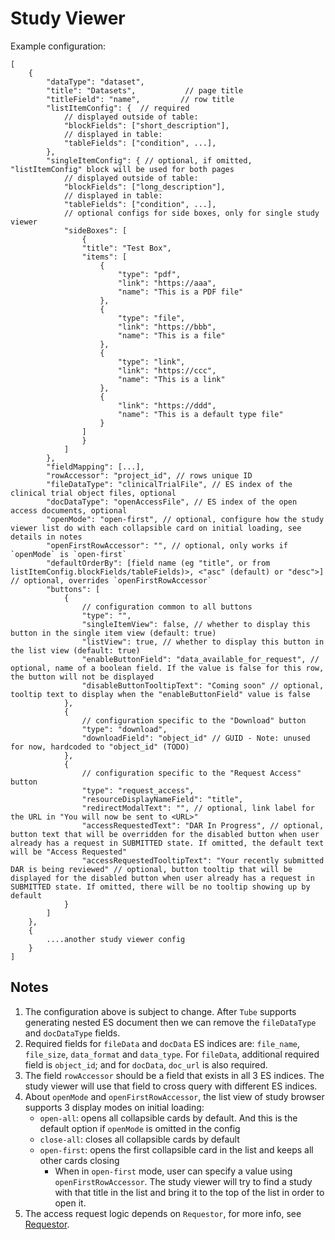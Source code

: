 # Study Viewer

Example configuration:

```
[
    {
        "dataType": "dataset",
        "title": "Datasets",           // page title
        "titleField": "name",         // row title
        "listItemConfig": {  // required
            // displayed outside of table:
            "blockFields": ["short_description"],
            // displayed in table:
            "tableFields": ["condition", ...],
        },
        "singleItemConfig": { // optional, if omitted, "listItemConfig" block will be used for both pages
            // displayed outside of table:
            "blockFields": ["long_description"],
            // displayed in table:
            "tableFields": ["condition", ...],
            // optional configs for side boxes, only for single study viewer
            "sideBoxes": [
                {
                "title": "Test Box",
                "items": [
                    {
                        "type": "pdf",
                        "link": "https://aaa",
                        "name": "This is a PDF file"
                    },
                    {
                        "type": "file",
                        "link": "https://bbb",
                        "name": "This is a file"
                    },
                    {
                        "type": "link",
                        "link": "https://ccc",
                        "name": "This is a link"
                    },
                    {
                        "link": "https://ddd",
                        "name": "This is a default type file"
                    }
                ]
                }
            ]
        },
        "fieldMapping": [...],
        "rowAccessor": "project_id", // rows unique ID
        "fileDataType": "clinicalTrialFile", // ES index of the clinical trial object files, optional
        "docDataType": "openAccessFile", // ES index of the open access documents, optional
        "openMode": "open-first", // optional, configure how the study viewer list do with each collapsible card on initial loading, see details in notes
        "openFirstRowAccessor": "", // optional, only works if `openMode` is `open-first`
        "defaultOrderBy": [field name (eg "title", or from listItemConfig.blockFields/tableFields)>, <"asc" (default) or "desc">] // optional, overrides `openFirstRowAccessor`
        "buttons": [
            {
                // configuration common to all buttons
                "type": "",
                "singleItemView": false, // whether to display this button in the single item view (default: true)
                "listView": true, // whether to display this button in the list view (default: true)
                "enableButtonField": "data_available_for_request", // optional, name of a boolean field. If the value is false for this row, the button will not be displayed
                "disableButtonTooltipText": "Coming soon" // optional, tooltip text to display when the "enableButtonField" value is false
            },
            {
                // configuration specific to the "Download" button
                "type": "download",
                "downloadField": "object_id" // GUID - Note: unused for now, hardcoded to "object_id" (TODO)
            },
            {
                // configuration specific to the "Request Access" button
                "type": "request_access",
                "resourceDisplayNameField": "title",
                "redirectModalText": "", // optional, link label for the URL in "You will now be sent to <URL>"
                "accessRequestedText": "DAR In Progress", // optional, button text that will be overridden for the disabled button when user already has a request in SUBMITTED state. If omitted, the default text will be "Access Requested"
                "accessRequestedTooltipText": "Your recently submitted DAR is being reviewed" // optional, button tooltip that will be displayed for the disabled button when user already has a request in SUBMITTED state. If omitted, there will be no tooltip showing up by default
            }
        ]
    },
    {
        ....another study viewer config
    }
]
```

## Notes

1. The configuration above is subject to change. After `Tube` supports generating nested ES document then we can remove the `fileDataType` and `docDataType` fields.
2. Required fields for `fileData` and `docData` ES indices are: `file_name`, `file_size`, `data_format` and `data_type`. For `fileData`, additional required field is `object_id`; and for `docData`, `doc_url` is also required.
3. The field `rowAccessor` should be a field that exists in all 3 ES indices. The study viewer will use that field to cross query with different ES indices.
4. About `openMode` and `openFirstRowAccessor`, the list view of study browser supports 3 display modes on initial loading:
    - `open-all`: opens all collapsible cards by default. And this is the default option if `openMode` is omitted in the config
    - `close-all`: closes all collapsible cards by default
    - `open-first`: opens the first collapsible card in the list and keeps all other cards closing
        - When in `open-first` mode, user can specify a value using `openFirstRowAccessor`. The study viewer will try to find a study with that title in the list and bring it to the top of the list in order to open it.
5. The access request logic depends on `Requestor`, for more info, see [Requestor](https://github.com/uc-cdis/requestor/).
